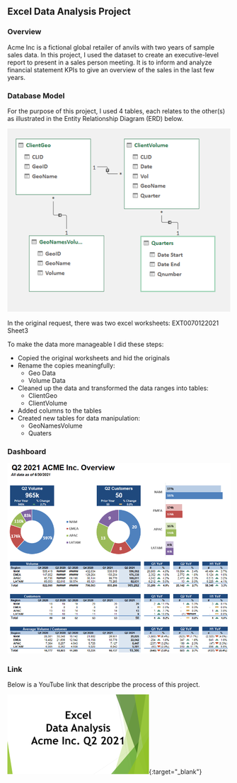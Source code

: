 ## Excel Data Analysis Project

### Overview
Acme Inc is a fictional global retailer of anvils with two years of sample sales data.
In this project, I used the dataset to create an executive-level report to present in a sales person meeting. It is to inform and analyze financial statement KPIs to give an overview of the sales in the last few years.


### Database Model
For the purpose of this project, I used 4 tables, each relates to the other(s) as illustrated in the Entity Relationship Diagram (ERD) below. 

![Table Relationship](https://github.com/CyclopeLab/Portfolio/blob/main/Data%20Analysis/Images/Relationships.PNG)

In the original request, there was two excel worksheets:
EXT0070122021
Sheet3

To make the data more manageable I did these steps:
- Copied the original worksheets and hid the originals
- Rename the copies meaningfully:
  - Geo Data
  - Volume Data
- Cleaned up the data and transformed the data ranges into tables:
  - ClientGeo
  - ClientVolume
- Added columns to the tables
- Created new tables for data manipulation:
  - GeoNamesVolume
  - Quaters


### Dashboard
![Dashboard](https://github.com/CyclopeLab/Portfolio/blob/main/Data%20Analysis/Images/Dashboard.PNG)


### Link
Below is a YouTube link that descripbe the process of this project.

[![App Screenshot](https://github.com/CyclopeLab/Portfolio/blob/main/Data%20Analysis/Images/Excel%20Data%20Analysys_SM.png)](https://www.youtube.com/watch?v=bP58URGxAHA&t=139s){:target="_blank"}
